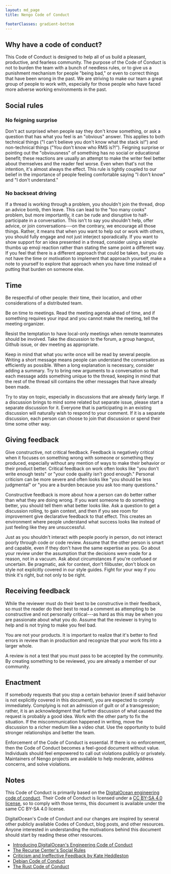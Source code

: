 ```yaml
---
layout: md_page
title: Nengo Code of Conduct

footerClasses: gradient-bottom
---
```


## Why have a code of conduct?

This Code of Conduct is designed to help all of us build a pleasant,
productive, and fearless community. The purpose of the Code of Conduct
is not to burden the team with a bunch of needless rules, or to give us
a punishment mechanism for people "being bad," or even to correct things
that have been wrong in the past. We are striving to make our team a
great group of people to work with, especially for those people who have
faced more adverse working environments in the past.

## Social rules

### No feigning surprise

Don't act surprised when people say they don't know something, or ask a
question that has what you feel is an "obvious" answer. This applies to
both technical things ("I can't believe you don't know what the stack
is!") and non-technical things ("You don't know who RMS is?!").
Feigning surprise or pointing out the "obviousness" of something has no
social or educational benefit; these reactions are usually an attempt to
make the writer feel better about themselves and the reader feel worse.
Even when that's not the intention, it's almost always the effect. This
rule is tightly coupled to our belief in the importance of people
feeling comfortable saying "I don't know" and "I don't understand."

### No backseat driving

If a thread is working through a problem, you shouldn't join the thread,
drop an advice bomb, then leave. This can lead to the "too many cooks"
problem, but more importantly, it can be rude and disruptive to
half-participate in a conversation. This isn't to say you shouldn't
help, offer advice, or join conversations---on the contrary, we
encourage all those things. Rather, it means that when you want to help
out or work with others, you should fully engage and not just interject
sporadically. If you want to show support for an idea presented in a
thread, consider using a simple thumbs up emoji reaction rather than
stating the same point a different way. If you feel that there is a
different approach that could be taken, but you do not have the time or
motivation to implement that approach yourself, make a note to yourself
to explore that approach when you have time instead of putting that
burden on someone else.

## Time

Be respectful of other people: their time, their location, and other
considerations of a distributed team.

Be on time to meetings. Read the meeting agenda ahead of time, and if
something requires your input and you cannot make the meeting, tell the
meeting organizer.

Resist the temptation to have local-only meetings when remote teammates
should be involved. Take the discussion to the forum, a group hangout,
Github issue, or dev meeting as appropriate.

Keep in mind that what you write once will be read by several people.
Writing a short message means people can understand the conversation as
efficiently as possible. When a long explanation is necessary, consider
adding a summary. Try to bring new arguments to a conversation so that
each message adds something unique to the thread, keeping in mind that
the rest of the thread sill contains the other messages that have
already been made.

Try to stay on topic, especially in discussions that are already fairly
large. If a discussion brings to mind some related but separate issue,
please start a separate discussion for it. Everyone that is
participating in an existing discussion will naturally wish to respond
to your comment. If it is a separate discussion, each person can choose
to join that discussion or spend their time some other way.

## Giving feedback

Give constructive, not critical feedback. Feedback is negatively
critical when it focuses on something wrong with someone or something
they produced, especially without any mention of ways to make their
behavior or their product better. Critical feedback on work often looks
like "you don't write enough tests" or "your code quality isn't good
enough." Personal criticism can be more severe and often looks like "you
should be less judgmental" or "you are a burden because you ask too many
questions."

Constructive feedback is more about how a person can do better rather
than what they are doing wrong. If you want someone to do something
better, you should tell them what better looks like. Ask a question to
get a discussion rolling, to gain context, and then if you see room for
improvement give declarative feedback to that effect. This creates an
environment where people understand what success looks like instead of
just feeling like they are unsuccessful.

Just as you shouldn't interact with people poorly in person, do not
interact poorly through code or code review. Assume that the other
person is smart and capable, even if they don't have the same expertise
as you. Go about your review under the assumption that the decisions
were made for a reason, not in a vacuum. Ask about circumstances if
you're confused or uncertain. Be pragmatic, ask for context, don't
filibuster, don't block on style not explicitly covered in our style
guides. Fight for your way if you think it's right, but not only to be
right.

## Receiving feedback

While the reviewer must do their best to be constructive in their
feedback, so must the reader do their best to read a comment as
attempting to be constructive and not personally critical---as hard as
this may be when you are passionate about what you do. Assume that the
reviewer is trying to help and is not trying to make you feel bad.

You are not your products. It is important to realize that it's better
to find errors in review than in production and recognize that your work
fits into a larger whole.

A review is not a test that you must pass to be accepted by the
community. By creating something to be reviewed, you are already a
member of our community.

## Enactment

If somebody requests that you stop a certain behavior (even if said
behavior is not explicitly covered in this document), you are expected
to comply immediately. Complying is not an admission of guilt or of a
transgression; rather, it is an acknowledgment that further discussion
of what caused the request is probably a good idea. Work with the other
party to fix the situation. If the miscommunication happened in writing,
move the discussion to a richer medium like a video chat. Use the
opportunity to build stronger relationships and better the team.

Enforcement of the Code of Conduct is essential. If there is no
enforcement, then the Code of Conduct becomes a feel-good document
without value. Individuals should feel empowered to call out violations
publicly or privately. Maintainers of Nengo projects are available
to help moderate, address concerns, and solve violations.

## Notes

This Code of Conduct is primarily based on the [DigitalOcean engineering
code of conduct](https://github.com/digitalocean/engineering-code-of-conduct).
Their Code of Conduct is licensed under a [CC BY-SA 4.0
license](https://creativecommons.org/licenses/by-sa/4.0/), so to comply
with those terms, this document is available under the same CC BY-SA 4.0
license.

DigitalOcean's Code of Conduct and our changes are inspired by several
other publicly available Codes of Conduct, blog posts, and other
resources. Anyone interested in understanding the motivations behind
this document should start by reading these other resources.

- [Introducing DigitalOcean's Engineering Code of Conduct](
https://github.com/digitalocean/engineering-code-of-conduct/blob/master/introduction.md)
- [The Recurse Center's Social Rules](
https://www.recurse.com/manual#sec-environment)
- [Criticism and Ineffective Feedback by Kate Heddleston](
https://kateheddleston.com/blog/criticism-and-ineffective-feedback)
- [Debian Code of Conduct](https://www.debian.org/code_of_conduct)
- [The Rust Code of Conduct](https://www.rust-lang.org/en-US/conduct.html)
